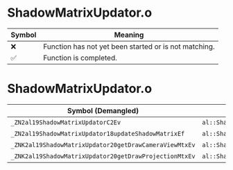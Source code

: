 # ShadowMatrixUpdator.o
| Symbol | Meaning 
| ------------- | ------------- 
| :x: | Function has not yet been started or is not matching. 
| :white_check_mark: | Function is completed. 


# ShadowMatrixUpdator.o
| Symbol (Demangled) | Symbol (Mangled) | Decompiled? |
| ------------- |  ------------- | ------------- |
| `_ZN2al19ShadowMatrixUpdatorC2Ev` | `al::ShadowMatrixUpdator::ShadowMatrixUpdator(void)` | :white_check_mark: |
| `_ZN2al19ShadowMatrixUpdator18updateShadowMatrixEf` | `al::ShadowMatrixUpdator::updateShadowMatrix(float)` | :white_check_mark: |
| `_ZNK2al19ShadowMatrixUpdator20getDrawCameraViewMtxEv` | `al::ShadowMatrixUpdator::getDrawCameraViewMtx(void)const` | :white_check_mark: |
| `_ZNK2al19ShadowMatrixUpdator20getDrawProjectionMtxEv` | `al::ShadowMatrixUpdator::getDrawProjectionMtx(void)const` | :white_check_mark: |
